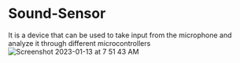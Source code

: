 # Sound-Sensor
It is a device that can be used to take input from the microphone and analyze it through different microcontrollers
![Screenshot 2023-01-13 at 7 51 43 AM](https://user-images.githubusercontent.com/26080963/212218941-cdf1bb4a-0124-442b-a3d6-0659aa8b621a.png)
